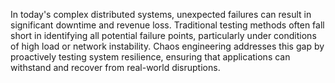 In today's complex distributed systems, unexpected failures can result in significant downtime and revenue loss. Traditional testing methods often fall short in identifying all potential failure points, particularly under conditions of high load or network instability. Chaos engineering addresses this gap by proactively testing system resilience, ensuring that applications can withstand and recover from real-world disruptions.
